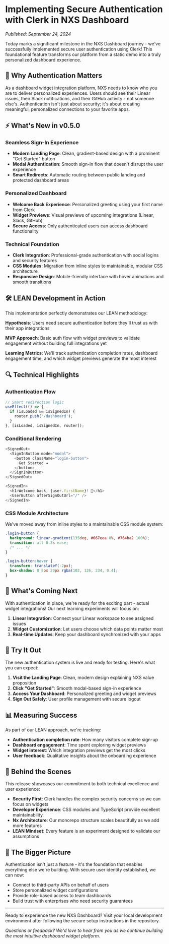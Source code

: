 # Implementing Secure Authentication with Clerk in NXS Dashboard

*Published: September 24, 2024*

Today marks a significant milestone in the NXS Dashboard journey - we've successfully implemented secure user authentication using Clerk! This foundational feature transforms our platform from a static demo into a truly personalized dashboard experience.

## 🎯 Why Authentication Matters

As a dashboard widget integration platform, NXS needs to know who you are to deliver personalized experiences. Users should see their Linear issues, their Slack notifications, and their GitHub activity - not someone else's. Authentication isn't just about security; it's about creating meaningful, personalized connections to your favorite apps.

## ⚡ What's New in v0.5.0

### Seamless Sign-In Experience
- **Modern Landing Page**: Clean, gradient-based design with a prominent "Get Started" button
- **Modal Authentication**: Smooth sign-in flow that doesn't disrupt the user experience  
- **Smart Redirects**: Automatic routing between public landing and protected dashboard areas

### Personalized Dashboard
- **Welcome Back Experience**: Personalized greeting using your first name from Clerk
- **Widget Previews**: Visual previews of upcoming integrations (Linear, Slack, GitHub)
- **Secure Access**: Only authenticated users can access dashboard functionality

### Technical Foundation
- **Clerk Integration**: Professional-grade authentication with social logins and security features
- **CSS Modules**: Migration from inline styles to maintainable, modular CSS architecture
- **Responsive Design**: Mobile-friendly interface with hover animations and smooth transitions

## 🛠️ LEAN Development in Action

This implementation perfectly demonstrates our LEAN methodology:

**Hypothesis**: Users need secure authentication before they'll trust us with their app integrations

**MVP Approach**: Basic auth flow with widget previews to validate engagement without building full integrations yet

**Learning Metrics**: We'll track authentication completion rates, dashboard engagement time, and which widget previews generate the most interest

## 🔍 Technical Highlights

### Authentication Flow
```typescript
// Smart redirection logic
useEffect(() => {
  if (isLoaded && isSignedIn) {
    router.push('/dashboard');
  }
}, [isLoaded, isSignedIn, router]);
```

### Conditional Rendering
```typescript
<SignedOut>
  <SignInButton mode="modal">
    <button className="login-button">
      Get Started →
    </button>
  </SignInButton>
</SignedOut>

<SignedIn>
  <h1>Welcome back, {user.firstName}! 👋</h1>
  <UserButton afterSignOutUrl="/" />
</SignedIn>
```

### CSS Module Architecture
We've moved away from inline styles to a maintainable CSS module system:
```css
.login-button {
  background: linear-gradient(135deg, #667eea 0%, #764ba2 100%);
  transition: all 0.3s ease;
  /* ... */
}

.login-button:hover {
  transform: translateY(-2px);
  box-shadow: 0 8px 20px rgba(102, 126, 234, 0.4);
}
```

## 🚀 What's Coming Next

With authentication in place, we're ready for the exciting part - actual widget integrations! Our next learning experiments will focus on:

1. **Linear Integration**: Connect your Linear workspace to see assigned issues
2. **Widget Customization**: Let users choose which data points matter most
3. **Real-time Updates**: Keep your dashboard synchronized with your apps

## 🎉 Try It Out

The new authentication system is live and ready for testing. Here's what you can expect:

1. **Visit the Landing Page**: Clean, modern design explaining NXS value proposition
2. **Click "Get Started"**: Smooth modal-based sign-in experience  
3. **Access Your Dashboard**: Personalized greeting and widget previews
4. **Sign Out Safely**: User profile management with secure logout

## 📊 Measuring Success

As part of our LEAN approach, we're tracking:
- **Authentication completion rate**: How many visitors complete sign-up
- **Dashboard engagement**: Time spent exploring widget previews
- **Widget interest**: Which integration previews get the most clicks
- **User feedback**: Qualitative insights about the onboarding experience

## 🔧 Behind the Scenes

This release showcases our commitment to both technical excellence and user experience:

- **Security First**: Clerk handles the complex security concerns so we can focus on widgets
- **Developer Experience**: CSS modules and TypeScript provide excellent maintainability
- **Nx Architecture**: Our monorepo structure scales beautifully as we add more features
- **LEAN Mindset**: Every feature is an experiment designed to validate our assumptions

## 🎯 The Bigger Picture

Authentication isn't just a feature - it's the foundation that enables everything else we're building. With secure user identity established, we can now:

- Connect to third-party APIs on behalf of users
- Store personalized widget configurations  
- Provide role-based access to team dashboards
- Build trust with enterprises who need security guarantees

---

Ready to experience the new NXS Dashboard? Visit your local development environment after following the secure setup instructions in the repository.

*Questions or feedback? We'd love to hear from you as we continue building the most intuitive dashboard widget platform.*